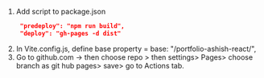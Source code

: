 1. Add script to package.json
   ```json
    "predeploy": "npm run build",
    "deploy": "gh-pages -d dist"
   ```
2. In Vite.config.js, define base  property = <name of repository>
    base: "/portfolio-ashish-react/",
4. Go to github.com -> then choose repo > then settings> Pages> choose branch as git hub pages> save> go to Actions tab.
